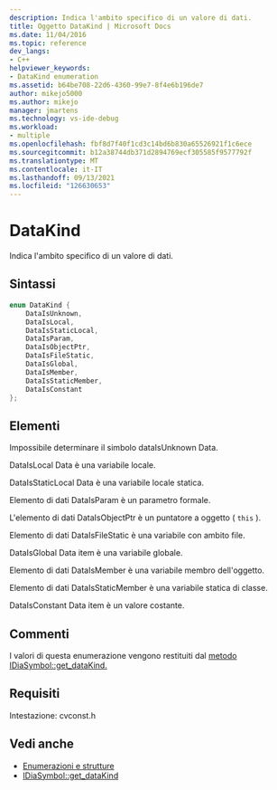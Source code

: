 ```yaml
---
description: Indica l'ambito specifico di un valore di dati.
title: Oggetto DataKind | Microsoft Docs
ms.date: 11/04/2016
ms.topic: reference
dev_langs:
- C++
helpviewer_keywords:
- DataKind enumeration
ms.assetid: b64be708-22d6-4360-99e7-8f4e6b196de7
author: mikejo5000
ms.author: mikejo
manager: jmartens
ms.technology: vs-ide-debug
ms.workload:
- multiple
ms.openlocfilehash: fbf8d7f40f1cd3c14bd6b830a65526921f1c6ece
ms.sourcegitcommit: b12a38744db371d2894769ecf305585f9577792f
ms.translationtype: MT
ms.contentlocale: it-IT
ms.lasthandoff: 09/13/2021
ms.locfileid: "126630653"
---
```

# <a name="datakind"></a>DataKind
Indica l'ambito specifico di un valore di dati.

## <a name="syntax"></a>Sintassi

```C++
enum DataKind {
    DataIsUnknown,
    DataIsLocal,
    DataIsStaticLocal,
    DataIsParam,
    DataIsObjectPtr,
    DataIsFileStatic,
    DataIsGlobal,
    DataIsMember,
    DataIsStaticMember,
    DataIsConstant
};
```

## <a name="elements"></a>Elementi
Impossibile determinare il simbolo dataIsUnknown Data.

DataIsLocal Data è una variabile locale.

DataIsStaticLocal Data è una variabile locale statica.

Elemento di dati DataIsParam è un parametro formale.

L'elemento di dati DataIsObjectPtr è un puntatore a oggetto ( `this` ).

Elemento di dati DataIsFileStatic è una variabile con ambito file.

DataIsGlobal Data item è una variabile globale.

Elemento di dati DataIsMember è una variabile membro dell'oggetto.

Elemento di dati DataIsStaticMember è una variabile statica di classe.

DataIsConstant Data item è un valore costante.

## <a name="remarks"></a>Commenti
I valori di questa enumerazione vengono restituiti dal [metodo IDiaSymbol::get_dataKind.](../../debugger/debug-interface-access/idiasymbol-get-datakind.md)

## <a name="requirements"></a>Requisiti
Intestazione: cvconst.h

## <a name="see-also"></a>Vedi anche
- [Enumerazioni e strutture](../../debugger/debug-interface-access/enumerations-and-structures.md)
- [IDiaSymbol::get_dataKind](../../debugger/debug-interface-access/idiasymbol-get-datakind.md)
